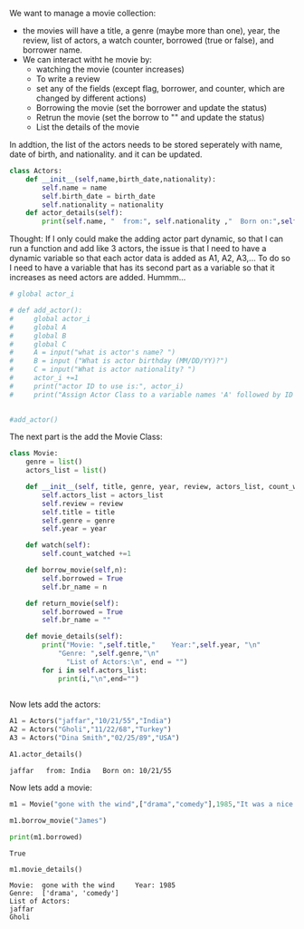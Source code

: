 We want to manage a movie collection:
- the movies will have a title, a genre (maybe more than one), year, the review, list of actors, a watch counter, borrowed (true or false), and borrower name.
- We can interact witht he movie by:
    - watching the movie (counter increases)
    - To write a review
    - set any of the fields (except flag, borrower, and counter, which are changed by different actions)
    - Borrowing the movie (set the borrower and update the status)
    - Retrun the movie (set the borrow to "" and update the status)
    - List the details of the movie

In addtion, the list of the actors needs to be stored seperately with name, date of birth, and nationality. and it can be updated.


```python
class Actors:
    def __init__(self,name,birth_date,nationality):
        self.name = name
        self.birth_date = birth_date
        self.nationality = nationality
    def actor_details(self):
        print(self.name, "  from:", self.nationality ,"  Born on:",self.birth_date)

```

Thought: If I only could make the adding actor part dynamic, so that I can run a function and add like 3 actors,
the issue is that I need to have a dynamic variable so that each actor data is added as A1, A2, A3,...
To do so I need to have a variable that has its second part as a variable so that it increases as need actors are added. Hummm...


```python
# global actor_i

# def add_actor():
#     global actor_i
#     global A
#     global B
#     global C
#     A = input("what is actor's name? ")
#     B = input ("What is actor birthday (MM/DD/YY)?")
#     C = input("What is actor nationality? ")
#     actor_i +=1
#     print("actor ID to use is:", actor_i)
#     print("Assign Actor Class to a variable names 'A' followed by ID as", actor_i)
    
```


```python
#add_actor()
```

The next part is the add the Movie Class:


```python
class Movie:
    genre = list()
    actors_list = list()

    def __init__(self, title, genre, year, review, actors_list, count_watched=0, borrowed=False, br_name=""):
        self.actors_list = actors_list
        self.review = review
        self.title = title
        self.genre = genre
        self.year = year

    def watch(self):
        self.count_watched +=1

    def borrow_movie(self,n):
        self.borrowed = True
        self.br_name = n

    def return_movie(self):
        self.borrowed = True
        self.br_name = ""

    def movie_details(self):
        print("Movie: ",self.title,"    Year:",self.year, "\n"
            "Genre: ",self.genre,"\n"
              "List of Actors:\n", end = "")
        for i in self.actors_list:
            print(i,"\n",end="")
        
```

Now lets add the actors:


```python
A1 = Actors("jaffar","10/21/55","India")
A2 = Actors("Gholi","11/22/68","Turkey")
A3 = Actors("Dina Smith","02/25/89","USA")
```


```python
A1.actor_details()
```

    jaffar   from: India   Born on: 10/21/55
    

Now lets add a movie:


```python
m1 = Movie("gone with the wind",["drama","comedy"],1985,"It was a nice movie",[A1.name,A2.name])
```


```python
m1.borrow_movie("James")
```


```python
print(m1.borrowed)
```

    True
    


```python
m1.movie_details()
```

    Movie:  gone with the wind     Year: 1985 
    Genre:  ['drama', 'comedy'] 
    List of Actors:
    jaffar 
    Gholi 
    
